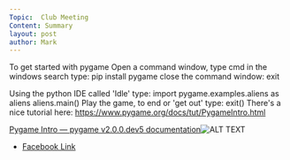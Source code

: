```yaml
---
Topic:  Club Meeting
Content: Summary
layout: post
author: Mark
---
```

To get started with pygame
Open a command window, type cmd in the windows search
type: pip install pygame
close the command window: exit

Using the python IDE called 'Idle' type:
 import pygame.examples.aliens as aliens
 aliens.main()
Play the game, to end or 'get out' type: exit()
There's a nice tutorial here: https://www.pygame.org/docs/tut/PygameIntro.html

[Pygame Intro — pygame v2.0.0.dev5 documentation](https://l.facebook.com/l.php?u=https%3A%2F%2Fwww.pygame.org%2Fdocs%2Ftut%2FPygameIntro.html&h=AT3TSX318ZLIuW_LJ0n1-QvZh4nuWZkGF7hcsQM2cwCZQhiR15FGZzZaaUHI6I0-wXFWANuJ7FlvEXr2JpdAcf8dYdXeSMItOtamTP_oDCfw-b2gUKe7Z5Mht5HZtMap&s=1)![ALT TEXT](https://external.fbhx6-1.fna.fbcdn.net/emg1/v/t13/4079515239697501368?url=https%3A%2F%2Fwww.pygame.org%2F_static%2Fpygame_tiny.png&fb_obo=1&utld=pygame.org&stp=c0.5000x0.5000f_dst-emg0_p720x720_q75&ccb=13-1&oh=06_AbFL0WvNkqbTBXLB2AoEWWq7CSQsZFP5Ex_DZUCUqHebDw&oe=6528347E&_nc_sid=e609ca)

* [Facebook Link](https://www.facebook.com/1481985248595237/posts/2445661612227591/)


